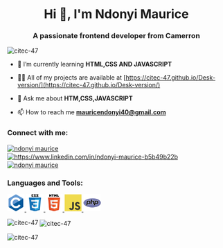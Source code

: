 <h1 align="center">Hi 👋, I'm Ndonyi Maurice</h1>
<h3 align="center">A passionate frontend developer from Camerron</h3>

<p align="left"> <img src="https://komarev.com/ghpvc/?username=citec-47&label=Profile%20views&color=0e75b6&style=flat" alt="citec-47" /> </p>

- 🌱 I’m currently learning **HTML,CSS AND JAVASCRIPT**

- 👨‍💻 All of my projects are available at [https://citec-47.github.io/Desk-version/](https://citec-47.github.io/Desk-version/)

- 💬 Ask me about **HTM,CSS,JAVASCRIPT**

- 📫 How to reach me **mauricendonyi40@gmail.com**

<h3 align="left">Connect with me:</h3>
<p align="left">
<a href="https://twitter.com/ndonyi maurice" target="blank"><img align="center" src="https://raw.githubusercontent.com/rahuldkjain/github-profile-readme-generator/master/src/images/icons/Social/twitter.svg" alt="ndonyi maurice" height="30" width="40" /></a>
<a href="https://www.linkedin.com/in/ndonyi-maurice-ndonyimaurice/" target="blank"><img align="center" src="https://raw.githubusercontent.com/rahuldkjain/github-profile-readme-generator/master/src/images/icons/Social/linked-in-alt.svg" alt="https://www.linkedin.com/in/ndonyi-maurice-b5b49b22b" height="30" width="40" /></a>
<a href="https://fb.com/ndonyi maurice" target="blank"><img align="center" src="https://raw.githubusercontent.com/rahuldkjain/github-profile-readme-generator/master/src/images/icons/Social/facebook.svg" alt="ndonyi maurice" height="30" width="40" /></a>
</p>

<h3 align="left">Languages and Tools:</h3>
<p align="left"> <a href="https://www.cprogramming.com/" target="_blank" rel="noreferrer"> <img src="https://raw.githubusercontent.com/devicons/devicon/master/icons/c/c-original.svg" alt="c" width="40" height="40"/> </a> <a href="https://www.w3schools.com/css/" target="_blank" rel="noreferrer"> <img src="https://raw.githubusercontent.com/devicons/devicon/master/icons/css3/css3-original-wordmark.svg" alt="css3" width="40" height="40"/> </a> <a href="https://www.w3.org/html/" target="_blank" rel="noreferrer"> <img src="https://raw.githubusercontent.com/devicons/devicon/master/icons/html5/html5-original-wordmark.svg" alt="html5" width="40" height="40"/> </a> <a href="https://developer.mozilla.org/en-US/docs/Web/JavaScript" target="_blank" rel="noreferrer"> <img src="https://raw.githubusercontent.com/devicons/devicon/master/icons/javascript/javascript-original.svg" alt="javascript" width="40" height="40"/> </a> <a href="https://www.php.net" target="_blank" rel="noreferrer"> <img src="https://raw.githubusercontent.com/devicons/devicon/master/icons/php/php-original.svg" alt="php" width="40" height="40"/> </a> </p>

<p><img align="left" src="https://github-readme-stats.vercel.app/api/top-langs?username=citec-47&show_icons=true&locale=en&layout=compact" alt="citec-47" /></p>

<p>&nbsp;<img align="center" src="https://github-readme-stats.vercel.app/api?username=citec-47&show_icons=true&locale=en" alt="citec-47" /></p>

<p><img align="center" src="https://github-readme-streak-stats.herokuapp.com/?user=citec-47&" alt="citec-47" /></p>
